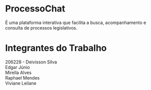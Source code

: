 # ProcessoChat
É uma plataforma interativa que facilita a busca, acompanhamento e consulta de processos legislativos.

# Integrantes do Trabalho
206228 - Deivisson Silva <br/>
Edgar Júnio <br/>
Mirella Alves <br/>
Raphael Mendes <br/>
Viviane Leilane <br/>


